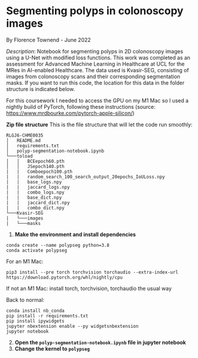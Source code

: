 ﻿
# Segmenting polyps in colonoscopy images
By Florence Townend - June 2022

*Description*: Notebook for segmenting polyps in 2D colonoscopy images using a U-Net with modified loss functions. This work was completed as an assessment for Advanced Machine Learning in Healthcare at UCL for the MRes in AI-enabled Healthcare. The data used is Kvasir-SEG, consisting of images from colonoscopy scans and their corresponding segmentation masks. If you want to run this code, the location for this data in the folder structure is indicated below.

For this coursework I needed to access the GPU on my M1 Mac so I used a nightly build of PyTorch, following these instructions (source: https://www.mrdbourke.com/pytorch-apple-silicon/)

**Zip file structure**
This is the file structure that will let the code run smoothly:
```
RLGJ6-CHME0035
│   README.md
│   requirements.txt    
│   polyp-segmentation-notebook.ipynb
└───toload
│   │   BCEepoch60.pth
│   │   JSepoch140.pth
|   |   Comboepoch100.pth
|	|	random_search_100_search_output_20epochs_IoULoss.npy
|	|	base_logs.npy
|	|	jaccard_logs.npy
|	|	combo_logs.npy
|	|	base_dict.npy
|	|	jaccard_dict.npy
|	|	combo_dict.npy
└───Kvasir-SEG
|	└───images
|	└───masks
```

1. **Make the environment and install dependencies**

```
conda create --name polypseg python=3.8
conda activate polypseg
```

For an M1 Mac:
```
pip3 install --pre torch torchvision torchaudio --extra-index-url https://download.pytorch.org/whl/nightly/cpu
```
If not an M1 Mac: install torch, torchvision, torchaudio the usual way

Back to normal:
```
conda install nb_conda
pip install -r requirements.txt
pip install ipywidgets
jupyter nbextension enable --py widgetsnbextension
jupyter notebook
```
2. **Open the ```polyp-segmentation-notebook.ipynb``` file in jupyter notebook**
3. **Change the kernel to ```polypseg```**

